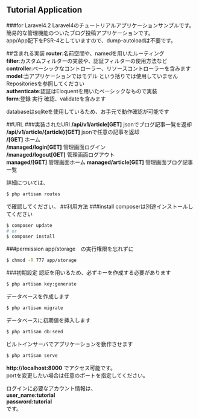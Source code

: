 ## Tutorial Application
###for Laravel4.2
Laravel4のチュートリアルアプリケーションサンプルです。  
簡易的な管理機能のついたブログ投稿アプリケーションです。  
app/App配下をPSR-4としていますので、dump-autoloadは不要です。  

##含まれる実装
**router**:名前空間や、namedを用いたルーティング  
**filter**:カスタムフィルターの実装や、認証フィルターの使用方法など  
**controller**:ベーシックなコントローラー、リソースコントローラーを含みます  
**model**:当アプリケーションではモデル という括りでは使用していません  
  Repositoriesを参照してください  
**authenticate**:認証はEloquentを用いたベーシックなもので実装  
**form**:登録 実行 確認、validateを含みます

databaseはsqliteを使用しているため、お手元で動作確認が可能です  

##URL
###実装されたURI
**/api/v1/article[GET]** jsonでブログ記事一覧を返却  
**/api/v1/article/{article}[GET]** jsonで任意の記事を返却  
**/[GET]** ホーム  
**/managed/login[GET]** 管理画面ログイン  
**/managed/logout[GET]** 管理画面ログアウト  
**managed/[GET]** 管理画面ホーム
**managed/article[GET]** 管理画面ブログ記事一覧  

詳細については、  
```bash
$ php artisan routes
```
で確認してください。
##利用方法
###install
composerは別途インストールしてください
```bash
$ composer update
# or
$ composer install
```
###permission
app/storage　の実行権限を忘れずに
```bash
$ chmod -R 777 app/storage
```
###初期設定
認証を用いるため、必ずキーを作成する必要があります  
```bash
$ php artisan key:generate
```
データベースを作成します
```bash
$ php artisan migrate
```
データベースに初期値を挿入します
```bash
$ php artisan db:seed
```
ビルトインサーバでアプリケーションを動作させます
```bash
$ php artisan serve
```
**http://localhost:8000** でアクセス可能です。  
portを変更したい場合は任意のポートを指定してください。  

ログインに必要なアカウント情報は、  
**user_name:tutorial**  
**password:tutorial**  
です。
